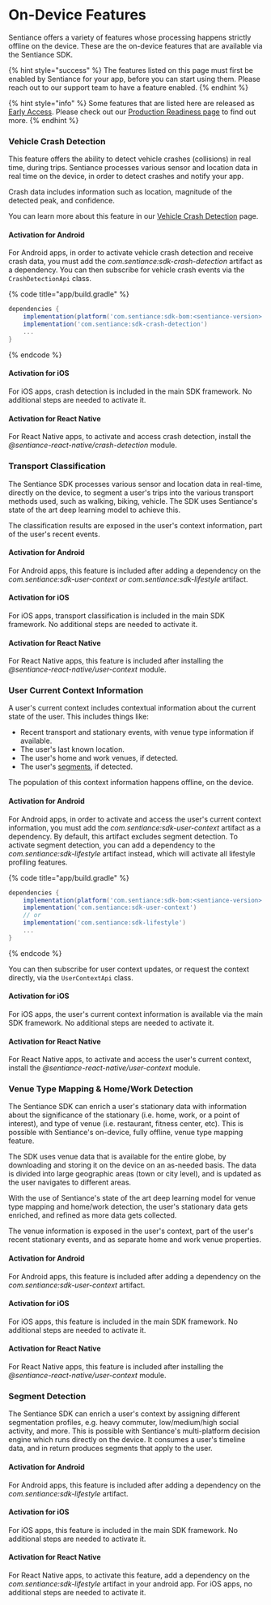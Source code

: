 # On-Device Features

Sentiance offers a variety of features whose processing happens strictly offline on the device. These are the on-device features that are available via the Sentiance SDK.

{% hint style="success" %}
The features listed on this page must first be enabled by Sentiance for your app, before you can start using them. Please reach out to our support team to have a feature enabled.
{% endhint %}

{% hint style="info" %}
Some features that are listed here are released as [Early Access](feature-production-readiness.md). Please check out our [Production Readiness page](feature-production-readiness.md) to find out more.
{% endhint %}

### Vehicle Crash Detection

This feature offers the ability to detect vehicle crashes (collisions) in real time, during trips. Sentiance processes various sensor and location data in real time on the device, in order to detect crashes and notify your app.

Crash data includes information such as location, magnitude of the detected peak, and confidence.

You can learn more about this feature in our [Vehicle Crash Detection](../../guide/vehicle-crash-detection.md) page.

#### Activation for Android

For Android apps, in order to activate vehicle crash detection and receive crash data, you must add the _com.sentiance:sdk-crash-detection_ artifact as a dependency. You can then subscribe for vehicle crash events via the `CrashDetectionApi` class.

{% code title="app/build.gradle" %}
```groovy
dependencies {
    implementation(platform('com.sentiance:sdk-bom:<sentiance-version>'))
    implementation('com.sentiance:sdk-crash-detection')
    ...
}
```
{% endcode %}

#### Activation for iOS

For iOS apps, crash detection is included in the main SDK framework. No additional steps are needed to activate it.

#### Activation for React Native

For React Native apps, to activate and access crash detection, install the _@sentiance-react-native/crash-detection_ module.

### Transport Classification

The Sentiance SDK processes various sensor and location data in real-time, directly on the device, to segment a user's trips into the various transport methods used, such as walking, biking, vehicle. The SDK uses Sentiance's state of the art deep learning model to achieve this.

The classification results are exposed in the user's context information, part of the user's recent events.

#### Activation for Android

For Android apps, this feature is included after adding a dependency on the _com.sentiance:sdk-user-context or com.sentiance:sdk-lifestyle_ artifact.

#### Activation for iOS

For iOS apps, transport classification is included in the main SDK framework. No additional steps are needed to activate it.

#### Activation for React Native

For React Native apps, this feature is included after installing the _@sentiance-react-native/user-context_ module.

### User Current Context Information

A user's current context includes contextual information about the current state of the user. This includes things like:

* Recent transport and stationary events, with venue type information if available.
* The user's last known location.
* The user's home and work venues, if detected.
* The user's [segments](../../library/segments.md), if detected.

The population of this context information happens offline, on the device.

#### Activation for Android

For Android apps, in order to activate and access the user's current context information, you must add the _com.sentiance:sdk-user-context_ artifact as a dependency. By default, this artifact excludes segment detection. To activate segment detection, you can add a dependency to the _com.sentiance:sdk-lifestyle_ artifact instead, which will activate all lifestyle profiling features.

{% code title="app/build.gradle" %}
```groovy
dependencies {
    implementation(platform('com.sentiance:sdk-bom:<sentiance-version>'))
    implementation('com.sentiance:sdk-user-context')
    // or
    implementation('com.sentiance:sdk-lifestyle')
    ...
}
```
{% endcode %}

You can then subscribe for user context updates, or request the context directly, via the `UserContextApi` class.

#### Activation for iOS

For iOS apps, the user's current context information is available via the main SDK framework. No additional steps are needed to activate it.

#### Activation for React Native

For React Native apps, to activate and access the user's current context, install the _@sentiance-react-native/user-context_ module.

### Venue Type Mapping & Home/Work Detection

The Sentiance SDK can enrich a user's stationary data with information about the significance of the stationary (i.e. home, work, or a point of interest), and type of venue (i.e. restaurant, fitness center, etc). This is possible with Sentiance's on-device, fully offline, venue type mapping feature.

The SDK uses venue data that is available for the entire globe, by downloading and storing it on the device on an as-needed basis. The data is divided into large geographic areas (town or city level), and is updated as the user navigates to different areas.

With the use of Sentiance's state of the art deep learning model for venue type mapping and home/work detection, the user's stationary data gets enriched, and refined as more data gets collected.

The venue information is exposed in the user's context, part of the user's recent stationary events, and as separate home and work venue properties.

#### Activation for Android

For Android apps, this feature is included after adding a dependency on the _com.sentiance:sdk-user-context_ artifact.

#### Activation for iOS

For iOS apps, this feature is included in the main SDK framework. No additional steps are needed to activate it.

#### Activation for React Native

For React Native apps, this feature is included after installing the _@sentiance-react-native/user-context_ module.

### Segment Detection

The Sentiance SDK can enrich a user's context by assigning different segmentation profiles, e.g. heavy commuter, low/medium/high social activity, and more. This is possible with Sentiance's multi-platform decision engine which runs directly on the device. It consumes a user's timeline data, and in return produces segments that apply to the user.

#### Activation for Android

For Android apps, this feature is included after adding a dependency on the _com.sentiance:sdk-lifestyle_ artifact.

#### Activation for iOS

For iOS apps, this feature is included in the main SDK framework. No additional steps are needed to activate it.

#### Activation for React Native

For React Native apps, to activate this feature, add a dependency on the _com.sentiance:sdk-lifestyle_ artifact in your android app. For iOS apps, no additional steps are needed to activate it.
